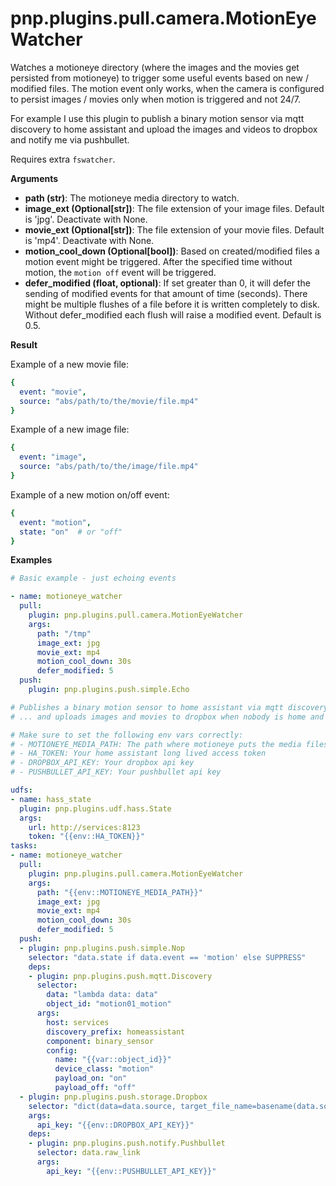 # pnp.plugins.pull.camera.MotionEyeWatcher

Watches a motioneye directory (where the images and the movies get persisted from motioneye) to trigger some useful events
based on new / modified files. The motion event only works, when the camera is configured to persist images / movies
only when motion is triggered and not 24/7.

For example I use this plugin to publish a binary motion sensor via mqtt discovery to home assistant and upload the
images and videos to dropbox and notify me via pushbullet.

Requires extra `fswatcher`.

__Arguments__

- **path (str)**: The motioneye media directory to watch.
- **image_ext (Optional[str])**: The file extension of your image files. Default is 'jpg'. Deactivate with None.
- **movie_ext (Optional[str])**: The file extension of your movie files. Default is 'mp4'. Deactivate with None.
- **motion_cool_down (Optional[bool])**: Based on created/modified files a motion event might be triggered. After the specified time without motion, the `motion off` event will be triggered.
- **defer_modified (float, optional)**: If set greater than 0, it will defer the sending of modified events for that
    amount of time (seconds). There might be multiple flushes of a file before it is written completely to disk.
    Without defer_modified each flush will raise a modified event. Default is 0.5.

__Result__

Example of a new movie file:

```yaml
{
  event: "movie",
  source: "abs/path/to/the/movie/file.mp4"
}
```

Example of a new image file:

```yaml
{
  event: "image",
  source: "abs/path/to/the/image/file.mp4"
}
```

Example of a new motion on/off event:

```yaml
{
  event: "motion",
  state: "on"  # or "off"
}
```

__Examples__

```yaml
# Basic example - just echoing events

- name: motioneye_watcher
  pull:
    plugin: pnp.plugins.pull.camera.MotionEyeWatcher
    args:
      path: "/tmp"
      image_ext: jpg
      movie_ext: mp4
      motion_cool_down: 30s
      defer_modified: 5
  push:
    plugin: pnp.plugins.push.simple.Echo
```

```yaml
# Publishes a binary motion sensor to home assistant via mqtt discovery  ...
# ... and uploads images and movies to dropbox when nobody is home and motion is detected

# Make sure to set the following env vars correctly:
# - MOTIONEYE_MEDIA_PATH: The path where motioneye puts the media files
# - HA_TOKEN: Your home assistant long lived access token
# - DROPBOX_API_KEY: Your dropbox api key
# - PUSHBULLET_API_KEY: Your pushbullet api key

udfs:
- name: hass_state
  plugin: pnp.plugins.udf.hass.State
  args:
    url: http://services:8123
    token: "{{env::HA_TOKEN}}"
tasks:
- name: motioneye_watcher
  pull:
    plugin: pnp.plugins.pull.camera.MotionEyeWatcher
    args:
      path: "{{env::MOTIONEYE_MEDIA_PATH}}"
      image_ext: jpg
      movie_ext: mp4
      motion_cool_down: 30s
      defer_modified: 5
  push:
  - plugin: pnp.plugins.push.simple.Nop
    selector: "data.state if data.event == 'motion' else SUPPRESS"
    deps:
    - plugin: pnp.plugins.push.mqtt.Discovery
      selector:
        data: "lambda data: data"
        object_id: "motion01_motion"
      args:
        host: services
        discovery_prefix: homeassistant
        component: binary_sensor
        config:
          name: "{{var::object_id}}"
          device_class: "motion"
          payload_on: "on"
          payload_off: "off"
  - plugin: pnp.plugins.push.storage.Dropbox
    selector: "dict(data=data.source, target_file_name=basename(data.source)) if data.event in ['image', 'movie'] and hass_state('group.all_devices') == 'not_home' else SUPPRESS"
    args:
      api_key: "{{env::DROPBOX_API_KEY}}"
    deps:
    - plugin: pnp.plugins.push.notify.Pushbullet
      selector: data.raw_link
      args:
        api_key: "{{env::PUSHBULLET_API_KEY}}"
```
